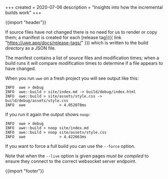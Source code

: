 +++
created = 2020-07-06
description = "Insights into how the incremental builds work"
+++

{{import "header"}}

If source files have not changed there is no need for us to render or copy them; a manifest is created for each [release tag]({{ link "https://uwe.app/docs/release-tags/" }}) which is written to the build directory as a JSON file.

The manifest contains a list of source files and modification times; when a build runs it will compare modification times to determine if a file appears to have changed.

When you run `uwe` on a fresh project you will see output like this:

```
INFO  uwe > debug
INFO  uwe::build > site/index.md -> build/debug/index.html
INFO  uwe::build > site/assets/style.css -> build/debug/assets/style.css
INFO  uwe               > 4.052078ms
```

If you run it again the output shows `noop`:

```
INFO  uwe > debug
INFO  uwe::build > noop site/index.md
INFO  uwe::build > noop site/assets/style.css
INFO  uwe               > 4.422663ms
```

If you want to force a full build you can use the `--force` option.

Note that when the `--live` option is given pages *must be compiled* to ensure they connect to the correct websocket server endpoint.

{{import "footer"}}

